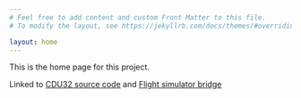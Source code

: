 ```yaml
---
# Feel free to add content and custom Front Matter to this file.
# To modify the layout, see https://jekyllrb.com/docs/themes/#overriding-theme-defaults

layout: home
---
```


This is the home page for this project.

Linked to [CDU32 source code](https://github.com/fyjet/cdu32) and [Flight simulator bridge](https://github.com/fyjet/fsbridge)